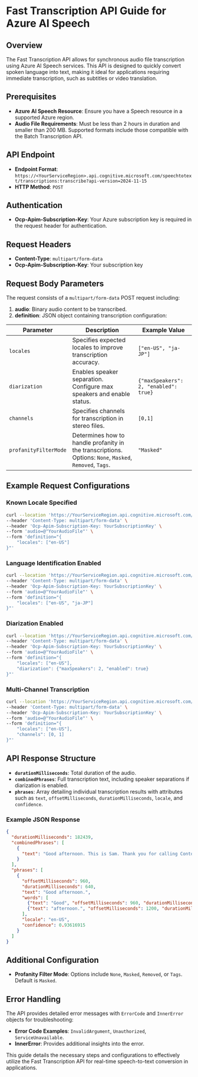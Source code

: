 ﻿# Fast Transcription API Guide for Azure AI Speech

## Overview

The Fast Transcription API allows for synchronous audio file transcription using Azure AI Speech services. This API is designed to quickly convert spoken language into text, making it ideal for applications requiring immediate transcription, such as subtitles or video translation.

## Prerequisites

- **Azure AI Speech Resource**: Ensure you have a Speech resource in a supported Azure region.
- **Audio File Requirements**: Must be less than 2 hours in duration and smaller than 200 MB. Supported formats include those compatible with the Batch Transcription API.

## API Endpoint

- **Endpoint Format**: `https://<YourServiceRegion>.api.cognitive.microsoft.com/speechtotext/transcriptions:transcribe?api-version=2024-11-15`
- **HTTP Method**: `POST`

## Authentication

- **Ocp-Apim-Subscription-Key**: Your Azure subscription key is required in the request header for authentication.

## Request Headers

- **Content-Type**: `multipart/form-data`
- **Ocp-Apim-Subscription-Key**: Your subscription key

## Request Body Parameters

The request consists of a `multipart/form-data` POST request including:

1. **audio**: Binary audio content to be transcribed.
2. **definition**: JSON object containing transcription configuration:

| Parameter           | Description                                                                                  | Example Value                                          |
|---------------------|----------------------------------------------------------------------------------------------|--------------------------------------------------------|
| `locales`           | Specifies expected locales to improve transcription accuracy.                                | `["en-US", "ja-JP"]`                                   |
| `diarization`       | Enables speaker separation. Configure max speakers and enable status.                        | `{"maxSpeakers": 2, "enabled": true}`                  |
| `channels`          | Specifies channels for transcription in stereo files.                                        | `[0,1]`                                                |
| `profanityFilterMode` | Determines how to handle profanity in the transcriptions. Options: `None`, `Masked`, `Removed`, `Tags`. | `"Masked"`                                             |

## Example Request Configurations

### Known Locale Specified

```bash
curl --location 'https://YourServiceRegion.api.cognitive.microsoft.com/speechtotext/transcriptions:transcribe?api-version=2024-11-15' \
--header 'Content-Type: multipart/form-data' \
--header 'Ocp-Apim-Subscription-Key: YourSubscriptionKey' \
--form 'audio=@"YourAudioFile"' \
--form 'definition="{
    "locales": ["en-US"]
}"'
```

### Language Identification Enabled

```bash
curl --location 'https://YourServiceRegion.api.cognitive.microsoft.com/speechtotext/transcriptions:transcribe?api-version=2024-11-15' \
--header 'Content-Type: multipart/form-data' \
--header 'Ocp-Apim-Subscription-Key: YourSubscriptionKey' \
--form 'audio=@"YourAudioFile"' \
--form 'definition="{
    "locales": ["en-US", "ja-JP"]
}"'
```

### Diarization Enabled

```bash
curl --location 'https://YourServiceRegion.api.cognitive.microsoft.com/speechtotext/transcriptions:transcribe?api-version=2024-11-15' \
--header 'Content-Type: multipart/form-data' \
--header 'Ocp-Apim-Subscription-Key: YourSubscriptionKey' \
--form 'audio=@"YourAudioFile"' \
--form 'definition="{
    "locales": ["en-US"],
    "diarization": {"maxSpeakers": 2, "enabled": true}
}"'
```

### Multi-Channel Transcription

```bash
curl --location 'https://YourServiceRegion.api.cognitive.microsoft.com/speechtotext/transcriptions:transcribe?api-version=2024-11-15' \
--header 'Content-Type: multipart/form-data' \
--header 'Ocp-Apim-Subscription-Key: YourSubscriptionKey' \
--form 'audio=@"YourAudioFile"' \
--form 'definition="{
    "locales": ["en-US"],
    "channels": [0, 1]
}"'
```

## API Response Structure

- **`durationMilliseconds`**: Total duration of the audio.
- **`combinedPhrases`**: Full transcription text, including speaker separations if diarization is enabled.
- **`phrases`**: Array detailing individual transcription results with attributes such as `text`, `offsetMilliseconds`, `durationMilliseconds`, `locale`, and `confidence`.

### Example JSON Response

```json
{
  "durationMilliseconds": 182439,
  "combinedPhrases": [
    {
      "text": "Good afternoon. This is Sam. Thank you for calling Contoso. How can I help?"
    }
  ],
  "phrases": [
    {
      "offsetMilliseconds": 960,
      "durationMilliseconds": 640,
      "text": "Good afternoon.",
      "words": [
        {"text": "Good", "offsetMilliseconds": 960, "durationMilliseconds": 240},
        {"text": "afternoon.", "offsetMilliseconds": 1200, "durationMilliseconds": 400}
      ],
      "locale": "en-US",
      "confidence": 0.93616915
    }
  ]
}
```

## Additional Configuration

- **Profanity Filter Mode**: Options include `None`, `Masked`, `Removed`, or `Tags`. Default is `Masked`.

## Error Handling

The API provides detailed error messages with `ErrorCode` and `InnerError` objects for troubleshooting:
- **Error Code Examples**: `InvalidArgument`, `Unauthorized`, `ServiceUnavailable`.
- **InnerError**: Provides additional insights into the error. 

This guide details the necessary steps and configurations to effectively utilize the Fast Transcription API for real-time speech-to-text conversion in applications.

